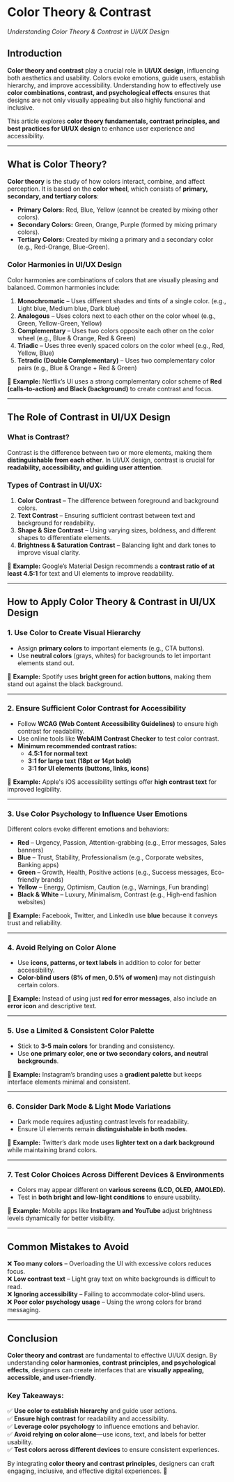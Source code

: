 # Color Theory &amp; Contrast

*Understanding Color Theory & Contrast in UI/UX Design*

## Introduction

**Color theory and contrast** play a crucial role in **UI/UX design**, influencing both aesthetics and usability. Colors evoke emotions, guide users, establish hierarchy, and improve accessibility. Understanding how to effectively use **color combinations, contrast, and psychological effects** ensures that designs are not only visually appealing but also highly functional and inclusive.

This article explores **color theory fundamentals, contrast principles, and best practices for UI/UX design** to enhance user experience and accessibility.

---

## What is Color Theory?

**Color theory** is the study of how colors interact, combine, and affect perception. It is based on the **color wheel**, which consists of **primary, secondary, and tertiary colors**:

- **Primary Colors:** Red, Blue, Yellow (cannot be created by mixing other colors).
- **Secondary Colors:** Green, Orange, Purple (formed by mixing primary colors).
- **Tertiary Colors:** Created by mixing a primary and a secondary color (e.g., Red-Orange, Blue-Green).

### Color Harmonies in UI/UX Design
Color harmonies are combinations of colors that are visually pleasing and balanced. Common harmonies include:

1. **Monochromatic** – Uses different shades and tints of a single color. (e.g., Light blue, Medium blue, Dark blue)
2. **Analogous** – Uses colors next to each other on the color wheel (e.g., Green, Yellow-Green, Yellow)
3. **Complementary** – Uses two colors opposite each other on the color wheel (e.g., Blue & Orange, Red & Green)
4. **Triadic** – Uses three evenly spaced colors on the color wheel (e.g., Red, Yellow, Blue)
5. **Tetradic (Double Complementary)** – Uses two complementary color pairs (e.g., Blue & Orange + Red & Green)

📌 **Example:** Netflix’s UI uses a strong complementary color scheme of **Red (calls-to-action) and Black (background)** to create contrast and focus.

---

## The Role of Contrast in UI/UX Design

### What is Contrast?
Contrast is the difference between two or more elements, making them **distinguishable from each other**. In UI/UX design, contrast is crucial for **readability, accessibility, and guiding user attention**.

### Types of Contrast in UI/UX:
1. **Color Contrast** – The difference between foreground and background colors.
2. **Text Contrast** – Ensuring sufficient contrast between text and background for readability.
3. **Shape & Size Contrast** – Using varying sizes, boldness, and different shapes to differentiate elements.
4. **Brightness & Saturation Contrast** – Balancing light and dark tones to improve visual clarity.

📌 **Example:** Google’s Material Design recommends a **contrast ratio of at least 4.5:1** for text and UI elements to improve readability.

---

## How to Apply Color Theory & Contrast in UI/UX Design

### 1. Use Color to Create Visual Hierarchy
- Assign **primary colors** to important elements (e.g., CTA buttons).
- Use **neutral colors** (grays, whites) for backgrounds to let important elements stand out.

📌 **Example:** Spotify uses **bright green for action buttons**, making them stand out against the black background.

---

### 2. Ensure Sufficient Color Contrast for Accessibility
- Follow **WCAG (Web Content Accessibility Guidelines)** to ensure high contrast for readability.
- Use online tools like **WebAIM Contrast Checker** to test color contrast.
- **Minimum recommended contrast ratios:**
    - **4.5:1 for normal text**
    - **3:1 for large text (18pt or 14pt bold)**
    - **3:1 for UI elements (buttons, links, icons)**

📌 **Example:** Apple's iOS accessibility settings offer **high contrast text** for improved legibility.

---

### 3. Use Color Psychology to Influence User Emotions
Different colors evoke different emotions and behaviors:

- **Red** – Urgency, Passion, Attention-grabbing (e.g., Error messages, Sales banners)
- **Blue** – Trust, Stability, Professionalism (e.g., Corporate websites, Banking apps)
- **Green** – Growth, Health, Positive actions (e.g., Success messages, Eco-friendly brands)
- **Yellow** – Energy, Optimism, Caution (e.g., Warnings, Fun branding)
- **Black & White** – Luxury, Minimalism, Contrast (e.g., High-end fashion websites)

📌 **Example:** Facebook, Twitter, and LinkedIn use **blue** because it conveys trust and reliability.

---

### 4. Avoid Relying on Color Alone
- Use **icons, patterns, or text labels** in addition to color for better accessibility.
- **Color-blind users (8% of men, 0.5% of women)** may not distinguish certain colors.

📌 **Example:** Instead of using just **red for error messages**, also include an **error icon** and descriptive text.

---

### 5. Use a Limited & Consistent Color Palette
- Stick to **3-5 main colors** for branding and consistency.
- Use **one primary color, one or two secondary colors, and neutral backgrounds**.

📌 **Example:** Instagram’s branding uses a **gradient palette** but keeps interface elements minimal and consistent.

---

### 6. Consider Dark Mode & Light Mode Variations
- Dark mode requires adjusting contrast levels for readability.
- Ensure UI elements remain **distinguishable in both modes**.

📌 **Example:** Twitter’s dark mode uses **lighter text on a dark background** while maintaining brand colors.

---

### 7. Test Color Choices Across Different Devices & Environments
- Colors may appear different on **various screens (LCD, OLED, AMOLED).**
- Test in **both bright and low-light conditions** to ensure usability.

📌 **Example:** Mobile apps like **Instagram and YouTube** adjust brightness levels dynamically for better visibility.

---

## Common Mistakes to Avoid
❌ **Too many colors** – Overloading the UI with excessive colors reduces focus.  
❌ **Low contrast text** – Light gray text on white backgrounds is difficult to read.  
❌ **Ignoring accessibility** – Failing to accommodate color-blind users.  
❌ **Poor color psychology usage** – Using the wrong colors for brand messaging.  

---

## Conclusion

**Color theory and contrast** are fundamental to effective UI/UX design. By understanding **color harmonies, contrast principles, and psychological effects**, designers can create interfaces that are **visually appealing, accessible, and user-friendly**.

### Key Takeaways:
✅ **Use color to establish hierarchy** and guide user actions.  
✅ **Ensure high contrast** for readability and accessibility.  
✅ **Leverage color psychology** to influence emotions and behavior.  
✅ **Avoid relying on color alone**—use icons, text, and labels for better usability.  
✅ **Test colors across different devices** to ensure consistent experiences.  

By integrating **color theory and contrast principles**, designers can craft engaging, inclusive, and effective digital experiences. 🚀

